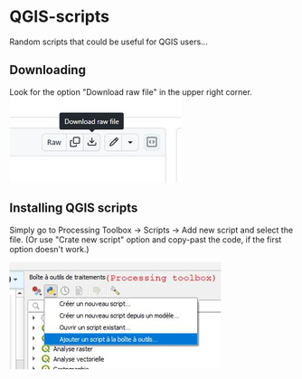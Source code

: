 # QGIS-scripts

Random scripts that could be useful for QGIS users...

## Downloading
Look for the option "Download raw file" in the upper right corner.  
![image](assets/download_screenshot.jpg)

## Installing QGIS scripts 
Simply go to Processing Toolbox -> Scripts -> Add new script and select the file. (Or use "Crate new script" option and copy-past the code, if the first option doesn't work.)

![](assets/qgis_processing.jpg)


